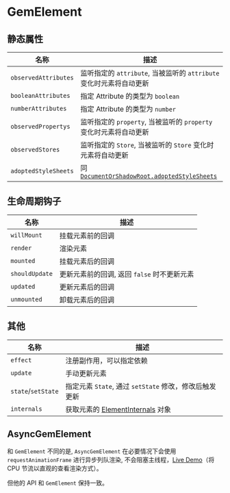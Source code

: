 # GemElement

## 静态属性

| 名称                 | 描述                                                                |
| -------------------- | ------------------------------------------------------------------- |
| `observedAttributes` | 监听指定的 `attribute`, 当被监听的 `attribute` 变化时元素将自动更新 |
| `booleanAttributes`  | 指定 Attribute 的类型为 `boolean`                                   |
| `numberAttributes`   | 指定 Attribute 的类型为 `number`                                    |
| `observedPropertys`  | 监听指定的 `property`, 当被监听的 `property` 变化时元素将自动更新   |
| `observedStores`     | 监听指定的 `Store`, 当被监听的 `Store` 变化时元素将自动更新         |
| `adoptedStyleSheets` | 同 [`DocumentOrShadowRoot.adoptedStyleSheets`][1]                   |

[1]: https://developer.mozilla.org/en-US/docs/Web/API/DocumentOrShadowRoot/adoptedStyleSheets

## 生命周期钩子

| 名称           | 描述                                        |
| -------------- | ------------------------------------------- |
| `willMount`    | 挂载元素前的回调                            |
| `render`       | 渲染元素                                    |
| `mounted`      | 挂载元素后的回调                            |
| `shouldUpdate` | 更新元素前的回调, 返回 `false` 时不更新元素 |
| `updated`      | 更新元素后的回调                            |
| `unmounted`    | 卸载元素后的回调                            |

## 其他

| 名称               | 描述                                                   |
| ------------------ | ------------------------------------------------------ |
| `effect`           | 注册副作用，可以指定依赖                               |
| `update`           | 手动更新元素                                           |
| `state`/`setState` | 指定元素 `State`, 通过 `setState` 修改，修改后触发更新 |
| `internals`        | 获取元素的 [ElementInternals][2] 对象                  |

[2]: https://html.spec.whatwg.org/multipage/custom-elements.html#the-elementinternals-interface

## AsyncGemElement

和 `GemElement` 不同的是, `AsyncGemElement` 在必要情况下会使用 `requestAnimationFrame` 进行异步列队渲染,
不会阻塞主线程，[Live Demo](https://gem-examples.netlify.com/perf-demo/)（将 CPU 节流以直观的查看渲染方式）。

但他的 API 和 `GemElement` 保持一致。
